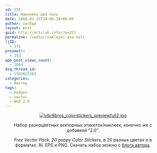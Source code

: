 ```yaml
---
id: 251
title: Наклейки два ноль
date: 2008-03-15T20:08:39+00:00
author: serEga
layout: post
guid: http://artslab.info/?p=251
permalink: /vektor/nakleyki-dva-nol/
ljID:
  - 175
prosmotr:
  - 153
wpb_post_views_count:
  - 2064
dsq_thread_id:
  - 1565023302
categories:
  - Вектор
tags:
  - badges
  - vector
  - Web 2.0
---
```

<p style="text-align: center">
  <a href="http://artslab.info/?p=251"><img src="http://googledrive.com/host/0B9lHVSSSdxdxd0hjdUdmRzY3Tjg/vibr8bros_colorstickers_previewfull2.jpg" alt="vibr8bros_colorstickers_previewfull2.jpg" border="0" /></a>
</p>

<p align="center">
  Набор разноцветных векторных этикеток/наклеек, конечно же с добавкой &#8220;2.0&#8221;.
</p>

<p align="center">
  <em>Free Vector Pack: 20 poppy Color Stickers</em>, в 20 разных цветах и в форматах: AI, EPS и PNG. Скачать набор можно с <a href="http://vibr8bros.com/freebies/free-vector-pack-20-poppy-color-stickers" title="download vector stickers " target="_blank">блога автора</a>.
</p>